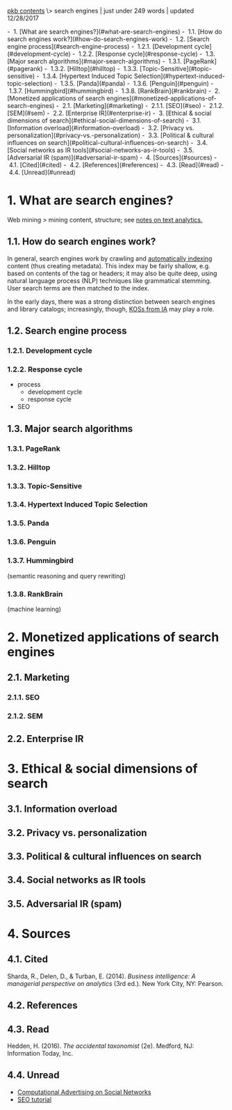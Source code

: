<p class="path"><a href="../pkb.html">pkb contents</a> \> search engines | just under 249 words | updated 12/28/2017</p><div class="TOC">- &nbsp;1. [What are search engines?](#what-are-search-engines)
	- &nbsp;1.1. [How do search engines work?](#how-do-search-engines-work)
	- &nbsp;1.2. [Search engine process](#search-engine-process)
		- &nbsp;1.2.1. [Development cycle](#development-cycle)
		- &nbsp;1.2.2. [Response cycle](#response-cycle)
	- &nbsp;1.3. [Major search algorithms](#major-search-algorithms)
		- &nbsp;1.3.1. [PageRank](#pagerank)
		- &nbsp;1.3.2. [Hilltop](#hilltop)
		- &nbsp;1.3.3. [Topic-Sensitive](#topic-sensitive)
		- &nbsp;1.3.4. [Hypertext Induced Topic Selection](#hypertext-induced-topic-selection)
		- &nbsp;1.3.5. [Panda](#panda)
		- &nbsp;1.3.6. [Penguin](#penguin)
		- &nbsp;1.3.7. [Hummingbird](#hummingbird)
		- &nbsp;1.3.8. [RankBrain](#rankbrain)
- &nbsp;2. [Monetized applications of search engines](#monetized-applications-of-search-engines)
	- &nbsp;2.1. [Marketing](#marketing)
		- &nbsp;2.1.1. [SEO](#seo)
		- &nbsp;2.1.2. [SEM](#sem)
	- &nbsp;2.2. [Enterprise IR](#enterprise-ir)
- &nbsp;3. [Ethical & social dimensions of search](#ethical-social-dimensions-of-search)
	- &nbsp;3.1. [Information overload](#information-overload)
	- &nbsp;3.2. [Privacy vs. personalization](#privacy-vs.-personalization)
	- &nbsp;3.3. [Political & cultural influences on search](#political-cultural-influences-on-search)
	- &nbsp;3.4. [Social networks as IR tools](#social-networks-as-ir-tools)
	- &nbsp;3.5. [Adversarial IR (spam)](#adversarial-ir-spam)
- &nbsp;4. [Sources](#sources)
	- &nbsp;4.1. [Cited](#cited)
	- &nbsp;4.2. [References](#references)
	- &nbsp;4.3. [Read](#read)
	- &nbsp;4.4. [Unread](#unread)
</div>


# 1. What are search engines?

Web mining > mining content, structure; see [notes on text analytics.](https://jtkovacs.github.io/refs/text-analytics.html#web-mining)

## 1.1. How do search engines work?

In general, search engines work by crawling and [automatically indexing](information-architecture.html#cataloging-&-indexing) content (thus creating metadata). This index may be fairly shallow, e.g. based on contents of the <meta> tag or headers; it may also be quite deep, using natural language process (NLP) techniques like grammatical stemming. User search terms are then matched to the index.

In the early days, there was a strong distinction between search engines and library catalogs; increasingly, though, [KOSs from IA](information-architecture.html#koss-by-role-in-ir) may play a role.

## 1.2. Search engine process

### 1.2.1. Development cycle

### 1.2.2. Response cycle


- process
  - development cycle
  - response cycle
- SEO

## 1.3. Major search algorithms

### 1.3.1. PageRank

### 1.3.2. Hilltop

### 1.3.3. Topic-Sensitive

### 1.3.4. Hypertext Induced Topic Selection

### 1.3.5. Panda

### 1.3.6. Penguin

### 1.3.7. Hummingbird

(semantic reasoning and query rewriting)

### 1.3.8. RankBrain

(machine learning)




# 2. Monetized applications of search engines

## 2.1. Marketing

### 2.1.1. SEO

### 2.1.2. SEM

## 2.2. Enterprise IR





# 3. Ethical & social dimensions of search

## 3.1. Information overload

## 3.2. Privacy vs. personalization

## 3.3. Political & cultural influences on search

## 3.4. Social networks as IR tools

## 3.5. Adversarial IR (spam)



# 4. Sources


## 4.1. Cited

Sharda, R., Delen, D., & Turban, E. (2014). _Business intelligence: A managerial perspective on analytics_ (3rd ed.). New York City, NY: Pearson.

## 4.2. References

## 4.3. Read

Hedden, H. (2016). _The accidental taxonomist_ (2e). Medford, NJ: Information Today, Inc.

## 4.4. Unread

- [Computational Advertising on Social Networks](http://www.datasciencecentral.com/profiles/blogs/computational-advertising-on-social-network)
- [SEO tutorial](http://www.afterhoursprogramming.com/tutorial/SEO/Introduction/)

